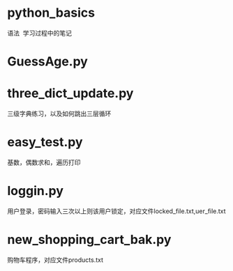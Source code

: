 # python_basics
语法  学习过程中的笔记

# GuessAge.py 
# three_dict_update.py 
三级字典练习，以及如何跳出三层循环
# easy_test.py 
基数，偶数求和，遍历打印
# loggin.py 
用户登录，密码输入三次以上则该用户锁定，对应文件locked_file.txt,uer_file.txt
# new_shopping_cart_bak.py
购物车程序，对应文件products.txt
